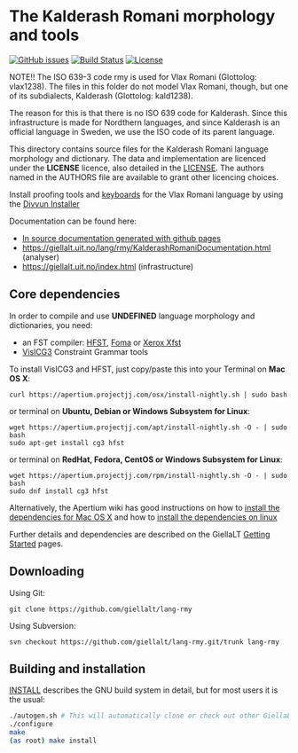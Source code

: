The Kalderash Romani morphology and tools
=========================================

[![GitHub issues](https://img.shields.io/github/issues-raw/giellalt/lang-rmy)](https://github.com/giellalt/lang-rmy/issues)
[![Build Status](https://github.com/giellalt/lang-rmy/workflows/Speller%20CI+CD/badge.svg)](https://github.com/giellalt/lang-rmy/actions)
[![License](https://img.shields.io/github/license/giellalt/lang-rmy)](https://raw.githubusercontent.com/giellalt/lang-rmy/main/LICENSE)

NOTE!! The ISO 639-3 code rmy is used for Vlax Romani (Glottolog:
vlax1238). The files in this folder do not model Vlax Romani, though,
but one of its subdialects, Kalderash (Glottolog: kald1238).

The reason for this is that there is no ISO 639 code for Kalderash.
Since this infrastructure is made for Nordthern languages, and since
Kalderash is an official language in Sweden, we use the ISO code of its
parent language.

This directory contains source files for the Kalderash Romani language
morphology and dictionary. The data and implementation are licenced
under the __LICENSE__ licence, also detailed in the
[LICENSE](https://github.com/giellalt/lang-rmy/blob/main/LICENSE). The
authors named in the AUTHORS file are available to grant other licencing
choices.

Install proofing tools and [keyboards](https://github.com/giellalt/keyboard-rmy)
for the Vlax Romani language by using the [Divvun Installer](http://divvun.no)

Documentation can be found here:

- [In source documentation generated with github
   pages](https://gilellalt.github.io/lang-rmy/)
-   <https://giellalt.uit.no/lang/rmy/KalderashRomaniDocumentation.html>
    (analyser)
-   <https://giellalt.uit.no/index.html> (infrastructure)

Core dependencies
-----------------

In order to compile and use __UNDEFINED__ language morphology and
dictionaries, you need:

- an FST compiler: [HFST](https://github.com/hfst/hfst), [Foma](https://github.com/mhulden/foma) or [Xerox Xfst](https://web.stanford.edu/~laurik/fsmbook/home.html)
- [VislCG3](https://visl.sdu.dk/svn/visl/tools/vislcg3/trunk) Constraint Grammar tools

To install VislCG3 and HFST, just copy/paste this into your Terminal on **Mac OS X**:

```
curl https://apertium.projectjj.com/osx/install-nightly.sh | sudo bash
```

or terminal on **Ubuntu, Debian or Windows Subsystem for Linux**:

```
wget https://apertium.projectjj.com/apt/install-nightly.sh -O - | sudo bash
sudo apt-get install cg3 hfst
```

or terminal on **RedHat, Fedora, CentOS or Windows Subsystem for Linux**:

```
wget https://apertium.projectjj.com/rpm/install-nightly.sh -O - | sudo bash
sudo dnf install cg3 hfst
```

Alternatively, the Apertium wiki has good instructions on how to [install the dependencies for Mac
OS X](https://wiki.apertium.org/wiki/Apertium_on_Mac_OS_X) and how to [install
the dependencies on
linux](https://wiki.apertium.org/wiki/Installation_of_grammar_libraries)

Further details and dependencies are described on the GiellaLT [Getting Started](https://giellalt.uit.no/infra/GettingStarted.html) pages.

Downloading
-----------

Using Git:
```
git clone https://github.com/giellalt/lang-rmy
```

Using Subversion:
```
svn checkout https://github.com/giellalt/lang-rmy.git/trunk lang-rmy
```

Building and installation
-------------------------

[INSTALL](https://github.com/giellalt/lang-rmy/blob/main/INSTALL)
describes the GNU build system in detail, but for most users it is the usual:

```sh
./autogen.sh # This will automatically clone or check out other GiellaLT dependencies
./configure
make
(as root) make install
```
